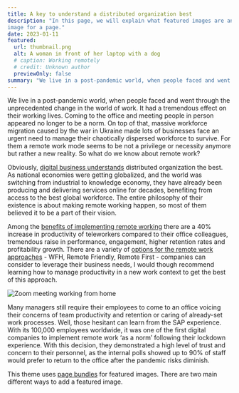 ```yaml
---
title: A key to understand a distributed organization best
description: "In this page, we will explain what featured images are and show you some examples how to add a featured \
image for a page."
date: 2023-01-11
featured:
  url: thumbnail.png
  alt: A woman in front of her laptop with a dog
  # caption: Working remotely
  # credit: Unknown author
  previewOnly: false
summary: "We live in a post-pandemic world, when people faced and went through the unprecedented change in the world of work. It had a tremendous effect"
---
```


We live in a post-pandemic world, when people faced and went through the unprecedented change in the world of work. It had a tremendous effect on their working lives. Coming to the office and meeting people in person appeared no longer to be a norm. On top of that, massive workforce migration caused by the war in Ukraine made lots of businesses face an urgent need to manage their chaotically dispersed workforce to survive. For them a remote work mode seems to be not a privilege or necessity anymore but rather a new reality. So what do we know about remote work?

Obviously, [digital business understands](https://remote.co/qa-leading-remote-companies/how-important-do-you-think-remote-work-is-to-your-business-model) distributed organization the best. As national economies were getting globalized, and the world was switching from industrial to knowledge economy, they have already been producing and delivering services online for decades, benefiting from access to the best global workforce. The entire philosophy of their existence is about making remote working happen, so most of them believed it to be a part of their vision.

Among the [benefits of implementing remote working](https://www.forbes.com/sites/laurelfarrer/2020/02/12/top-5-benefits-of-remote-work-for-companies/?sh=17746bb316c8) there are a 40% increase in productivity of teleworkers compared to their office colleagues, tremendous raise in performance, engagement, higher retention rates and profitability growth. There are a variety of [options for the remote work approaches](https://nohq.co/blog/different-types-of-remote-organisations/) - WFH, Remote Friendly, Remote First - companies can consider to leverage their business needs, I would though recommend learning how to manage productivity in a new work context to get the best of this approach.

![Zoom meeting working from home](working-remotely-meeting.png)

Many managers still require their employees to come to an office voicing their concerns of team productivity and retention or caring of already-set work processes. Well, those hesitant can learn from the SAP experience. With its 100,000 employees worldwide, it was one of the first digital companies to implement remote work ‘as a norm’ following their lockdown experience. With this decision, they demonstrated a high level of trust and concern to their personnel, as the internal polls showed up to 90% of staff would prefer to return to the office after the pandemic risks diminish. 

This theme uses [page bundles](https://gohugo.io/content-management/organization/#page-bundles) for featured images.
There are two main different ways to add a featured image.
